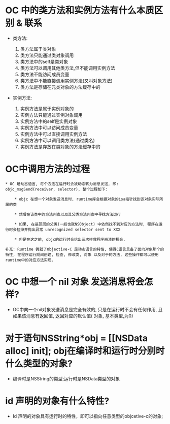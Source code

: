 # OC 中的类方法和实例方法有什么本质区别 & 联系

* 类方法:
    
    1. 类方法属于类对象
    2. 类方法只能通过类对象调用
    3. 类方法中的self是类对象
    4. 类方法可以调用其他类方法,但不能调用实例方法
    5. 类方法不能访问成员变量
    6. 类方法中不能直接调用实例方法(又叫对象方法)
    7. 类方法是存储在元类对象的方法缓存中的
    
* 实例方法:

    1. 实例方法是属于实例对象的
    2. 实例方法只能通过实例对象调用
    3. 实例方法中的self是实例对象
    4. 实例方法中可以访问成员变量
    5. 实例方法中可以直接调用实例方法
    6. 实例方法中可以调用类方法(通过类名)
    7. 实例方法是存放在类对象的方法缓存中的
    
# OC中调用方法的过程

    * OC 是动态语言, 每个方法在运行时会被动态转为消息发送, 即:
    objc_msgSend(receiver, selector), 整个过程如下:
    
        * objc 在想一个对象发送消息时, runtime库会根据对象的isa指针找到该对象实际所属的类
        
        * 然后在该类中的方法列表以及其父类方法列表中寻找方法运行
        
        * 如果, 在最顶层的父类(一般也就NSObject) 中依然找不到对应的方法时, 程序在运行时会挂掉并抛出异常 unrecognized selector sent to XXX
        
        * 但是在这之前, objc的运行时会给出三次拯救程序崩溃的机会.
    
    补充: Runtime 铸就了Objective-C 是动态语言的特性, 使得C语言具备了面向对象那个的特性, 在程序运行期间创建, 检查, 修改类, 对象 以及对于的方法, 这些操作都可以使用runtime中的对应方法实现.
        
# OC 中想一个 nil 对象 发送消息将会怎样?

* OC中向一个nil对象发送消息是完全有效的, 只是在运行时不会有任何作用, 且如果该消息有返回值, 返回对应的默认值( 对象, 基本类型,为0)

# 对于语句NSString*obj = [[NSData alloc] init]; obj在编译时和运行时分别时什么类型的对象?

* 编译时是NSString的类型;运行时是NSData类型的对象

# id 声明的对象有什么特性?

* Id 声明的对象具有运行时的特性，即可以指向任意类型的objcetive-c的对象;








        
        
<br />
<br />
<br />

